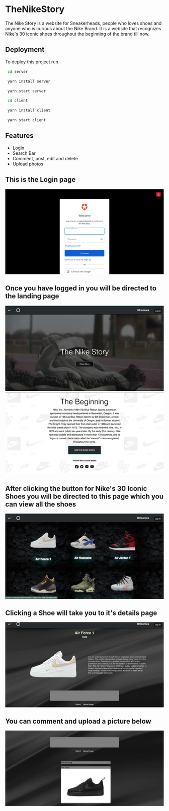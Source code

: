 # TheNikeStory
The Nike Story is a website for Sneakerheads, people who loves shoes and anyone who is curious about the Nike Brand. It is a website that recognizes Nike's 30 iconic shoes throughout the beginning of the brand till now.

## Deployment

To deploy this project run

```bash
 cd server
```
```bash
 yarn install server
```
```bash
 yarn start server
```
```bash
 cd client
```
```bash
 yarn install client
```
```bash
 yarn start client
```
## Features

- Login
- Search Bar
- Comment, post, edit and delete
- Upload photos

## This is the Login page

<img src="./client/public/Auth0.jpg"/>

## Once you have logged in you will be directed to the landing page

<img src="./client/public/homepage1.jpg"/>
<img src="./client/public/homepage2.jpg"/>

## After clicking the button for Nike's 30 Iconic Shoes you will be directed to this page which you can view all the shoes

<img src="./client/public/ShoesPage.jpg"/>

## Clicking a Shoe will take you to it's details page

<img src="./client/public/ShoeDetails.jpg"/>

## You can comment and upload a picture below

<img src="./client/public/CommentSection.jpg"/>